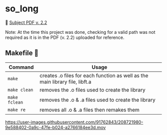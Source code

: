 # so_long
📄 [Subject PDF v. 2.2](https://github.com/anasilvr/so_long/blob/master/en.subject.pdf)

Note: At the time this project was done, checking for a valid path was not required as it is in the PDF (v. 2.2) uploaded for reference.

## Makefile 🔨
| Command | Usage |
| --- | --- |
| `make` | creates .o files for each function as well as the main library file, libft.a |
| `make clean` | removes the .o files used to create the library |
| `make fclean` | removes the .o & .a files used to create the library |
| `make re` | removes all .o & .a files then remakes them |

https://user-images.githubusercontent.com/91762843/208721980-9e588402-0a9c-47fe-b024-a2766184ee3d.mov
